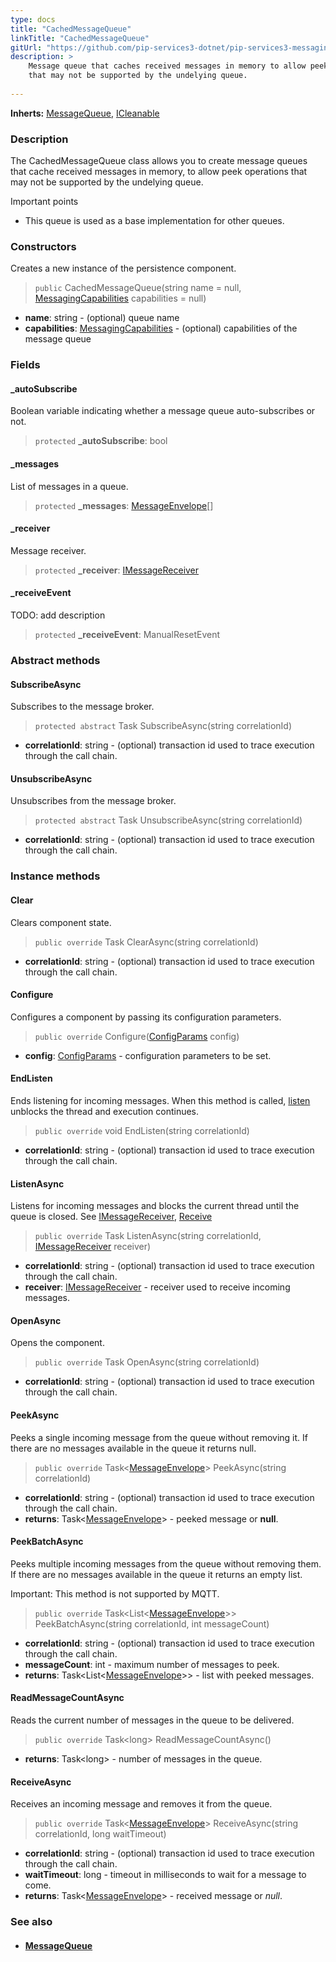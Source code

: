 ```yaml
---
type: docs
title: "CachedMessageQueue"
linkTitle: "CachedMessageQueue"
gitUrl: "https://github.com/pip-services3-dotnet/pip-services3-messaging-dotnet"
description: >
    Message queue that caches received messages in memory to allow peek operations
    that may not be supported by the undelying queue.
 
---
```


**Inherts:** [MessageQueue](../message_queue), [ICleanable](../../../commons/run/icleanable) 

### Description

The CachedMessageQueue class allows you to create message queues that cache received messages in memory, to allow peek operations that may not be supported by the undelying queue.

Important points

- This queue is used as a base implementation for other queues.

### Constructors
Creates a new instance of the persistence component.

> `public` CachedMessageQueue(string name = null, [MessagingCapabilities](../messaging_capabilities) capabilities = null)

- **name**: string - (optional) queue name
- **capabilities**: [MessagingCapabilities](../messaging_capabilities) - (optional) capabilities of the message queue

### Fields

<span class="hide-title-link">

#### _autoSubscribe
Boolean variable indicating whether a message queue auto-subscribes or not.  

> `protected` **_autoSubscribe**: bool

#### _messages
List of messages in a queue. 

> `protected` **_messages**: [MessageEnvelope](../message_envelope)[]

#### _receiver
Message receiver.

> `protected` **_receiver**: [IMessageReceiver](../imessage_receiver)

#### _receiveEvent
TODO: add description
> `protected` **_receiveEvent**: ManualResetEvent

</span>

### Abstract methods

#### SubscribeAsync
Subscribes to the message broker.

> `protected abstract` Task SubscribeAsync(string correlationId)

- **correlationId**: string - (optional) transaction id used to trace execution through the call chain.


#### UnsubscribeAsync
Unsubscribes from the message broker.

> `protected abstract` Task UnsubscribeAsync(string correlationId)

- **correlationId**: string - (optional) transaction id used to trace execution through the call chain.



### Instance methods

#### Clear
Clears component state.

> `public override` Task ClearAsync(string correlationId)

- **correlationId**: string - (optional) transaction id used to trace execution through the call chain.

#### Configure
Configures a component by passing its configuration parameters.

> `public override` Configure([ConfigParams](../../../commons/config/config_params) config)

- **config**: [ConfigParams](../../../commons/config/config_params) - configuration parameters to be set.

#### EndListen
Ends listening for incoming messages.
When this method is called, [listen](#listen) unblocks the thread and execution continues.

> `public override` void EndListen(string correlationId)

- **correlationId**: string - (optional) transaction id used to trace execution through the call chain.

#### ListenAsync
Listens for incoming messages and blocks the current thread until the queue is closed.
See [IMessageReceiver](../imessage_receiver), [Receive](#receive)

> `public override` Task ListenAsync(string correlationId, [IMessageReceiver](../imessage_receiver) receiver)

- **correlationId**: string - (optional) transaction id used to trace execution through the call chain.
- **receiver**: [IMessageReceiver](../imessage_receiver) - receiver used to receive incoming messages.


#### OpenAsync
Opens the component.

> `public override` Task OpenAsync(string correlationId)

- **correlationId**: string - (optional) transaction id used to trace execution through the call chain.


#### PeekAsync
Peeks a single incoming message from the queue without removing it.
If there are no messages available in the queue it returns null.

> `public override` Task\<[MessageEnvelope](../message_envelope)\> PeekAsync(string correlationId)

- **correlationId**: string - (optional) transaction id used to trace execution through the call chain.
- **returns**: Task\<[MessageEnvelope](../message_envelope)\> - peeked message or **null**.


#### PeekBatchAsync
Peeks multiple incoming messages from the queue without removing them.
If there are no messages available in the queue it returns an empty list.

Important: This method is not supported by MQTT.

> `public override` Task\<List\<[MessageEnvelope](../message_envelope)\>\> PeekBatchAsync(string correlationId, int messageCount)

- **correlationId**: string - (optional) transaction id used to trace execution through the call chain.
- **messageCount**: int - maximum number of messages to peek.
- **returns**: Task\<List\<[MessageEnvelope](../message_envelope)\>\> - list with peeked messages.

#### ReadMessageCountAsync
Reads the current number of messages in the queue to be delivered.

> `public override` Task\<long\> ReadMessageCountAsync()

- **returns**: Task\<long\> - number of messages in the queue.

#### ReceiveAsync
Receives an incoming message and removes it from the queue.

> `public override` Task<[MessageEnvelope](../message_envelope)> ReceiveAsync(string correlationId, long waitTimeout)

- **correlationId**: string - (optional) transaction id used to trace execution through the call chain.
- **waitTimeout**: long - timeout in milliseconds to wait for a message to come.
- **returns**: Task<[MessageEnvelope](../message_envelope)> - received message or *null*.



### See also
- #### [MessageQueue](../message_queue)
